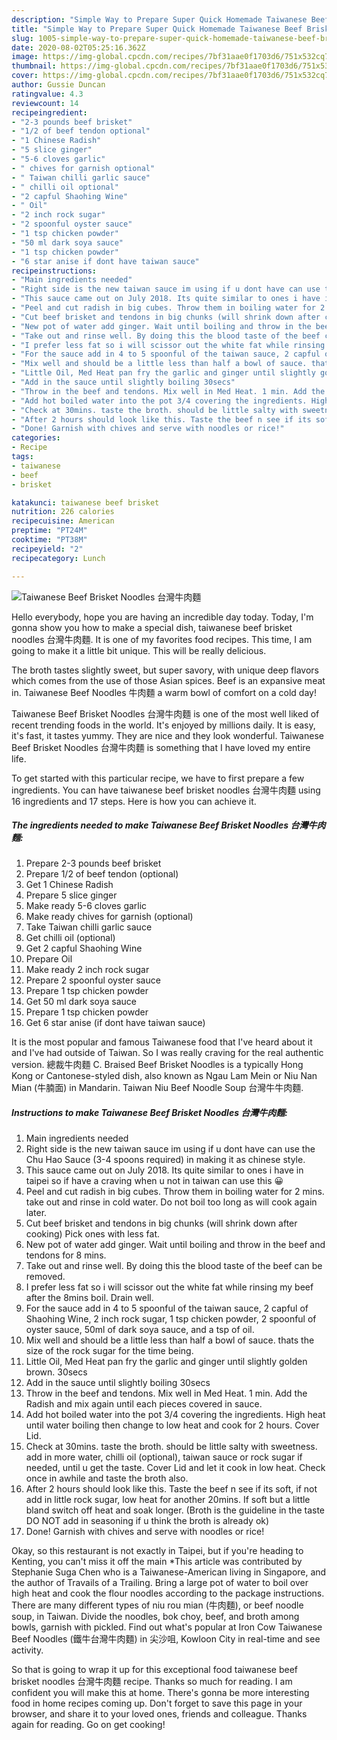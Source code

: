 ```yaml
---
description: "Simple Way to Prepare Super Quick Homemade Taiwanese Beef Brisket Noodles 台灣牛肉麵"
title: "Simple Way to Prepare Super Quick Homemade Taiwanese Beef Brisket Noodles 台灣牛肉麵"
slug: 1005-simple-way-to-prepare-super-quick-homemade-taiwanese-beef-brisket-noodles
date: 2020-08-02T05:25:16.362Z
image: https://img-global.cpcdn.com/recipes/7bf31aae0f1703d6/751x532cq70/taiwanese-beef-brisket-noodles-台灣牛肉麵-recipe-main-photo.jpg
thumbnail: https://img-global.cpcdn.com/recipes/7bf31aae0f1703d6/751x532cq70/taiwanese-beef-brisket-noodles-台灣牛肉麵-recipe-main-photo.jpg
cover: https://img-global.cpcdn.com/recipes/7bf31aae0f1703d6/751x532cq70/taiwanese-beef-brisket-noodles-台灣牛肉麵-recipe-main-photo.jpg
author: Gussie Duncan
ratingvalue: 4.3
reviewcount: 14
recipeingredient:
- "2-3 pounds beef brisket"
- "1/2 of beef tendon optional"
- "1 Chinese Radish"
- "5 slice ginger"
- "5-6 cloves garlic"
- " chives for garnish optional"
- " Taiwan chilli garlic sauce"
- " chilli oil optional"
- "2 capful Shaohing Wine"
- " Oil"
- "2 inch rock sugar"
- "2 spoonful oyster sauce"
- "1 tsp chicken powder"
- "50 ml dark soya sauce"
- "1 tsp chicken powder"
- "6 star anise if dont have taiwan sauce"
recipeinstructions:
- "Main ingredients needed"
- "Right side is the new taiwan sauce im using if u dont have can use the Chu Hao Sauce (3-4 spoons required) in making it as chinese style."
- "This sauce came out on July 2018. Its quite similar to ones i have in taipei so if have a craving when u not in taiwan can use this 😀"
- "Peel and cut radish in big cubes. Throw them in boiling water for 2 mins. take out and rinse in cold water. Do not boil too long as will cook again later."
- "Cut beef brisket and tendons in big chunks (will shrink down after cooking) Pick ones with less fat."
- "New pot of water add ginger. Wait until boiling and throw in the beef and tendons for 8 mins."
- "Take out and rinse well. By doing this the blood taste of the beef can be removed."
- "I prefer less fat so i will scissor out the white fat while rinsing my beef after the 8mins boil. Drain well."
- "For the sauce add in 4 to 5 spoonful of the taiwan sauce, 2 capful of Shaohing Wine, 2 inch rock sugar, 1 tsp chicken powder, 2 spoonful of oyster sauce, 50ml of dark soya sauce, and a tsp of oil."
- "Mix well and should be a little less than half a bowl of sauce. thats the size of the rock sugar for the time being."
- "Little Oil, Med Heat pan fry the garlic and ginger until slightly golden brown. 30secs"
- "Add in the sauce until slightly boiling 30secs"
- "Throw in the beef and tendons. Mix well in Med Heat. 1 min. Add the Radish and mix again until each pieces covered in sauce."
- "Add hot boiled water into the pot 3/4 covering the ingredients. High heat until water boiling then change to low heat and cook for 2 hours. Cover Lid."
- "Check at 30mins. taste the broth. should be little salty with sweetness. add in more water, chilli oil (optional), taiwan sauce or rock sugar if needed, until u get the taste. Cover Lid and let it cook in low heat. Check once in awhile and taste the broth also."
- "After 2 hours should look like this. Taste the beef n see if its soft, if not add in little rock sugar, low heat for another 20mins. If soft but a little bland switch off heat and soak longer. (Broth is the guideline in the taste DO NOT add in seasoning if u think the broth is already ok)"
- "Done! Garnish with chives and serve with noodles or rice!"
categories:
- Recipe
tags:
- taiwanese
- beef
- brisket

katakunci: taiwanese beef brisket 
nutrition: 226 calories
recipecuisine: American
preptime: "PT24M"
cooktime: "PT38M"
recipeyield: "2"
recipecategory: Lunch

---
```



![Taiwanese Beef Brisket Noodles 台灣牛肉麵](https://img-global.cpcdn.com/recipes/7bf31aae0f1703d6/751x532cq70/taiwanese-beef-brisket-noodles-台灣牛肉麵-recipe-main-photo.jpg)

Hello everybody, hope you are having an incredible day today. Today, I'm gonna show you how to make a special dish, taiwanese beef brisket noodles 台灣牛肉麵. It is one of my favorites food recipes. This time, I am going to make it a little bit unique. This will be really delicious.

The broth tastes slightly sweet, but super savory, with unique deep flavors which comes from the use of those Asian spices. Beef is an expansive meat in. Taiwanese Beef Noodles 牛肉麵 a warm bowl of comfort on a cold day!

Taiwanese Beef Brisket Noodles 台灣牛肉麵 is one of the most well liked of recent trending foods in the world. It's enjoyed by millions daily. It is easy, it's fast, it tastes yummy. They are nice and they look wonderful. Taiwanese Beef Brisket Noodles 台灣牛肉麵 is something that I have loved my entire life.


To get started with this particular recipe, we have to first prepare a few ingredients. You can have taiwanese beef brisket noodles 台灣牛肉麵 using 16 ingredients and 17 steps. Here is how you can achieve it.

<!--inarticleads1-->

##### The ingredients needed to make Taiwanese Beef Brisket Noodles 台灣牛肉麵:

1. Prepare 2-3 pounds beef brisket
1. Prepare 1/2 of beef tendon (optional)
1. Get 1 Chinese Radish
1. Prepare 5 slice ginger
1. Make ready 5-6 cloves garlic
1. Make ready  chives for garnish (optional)
1. Take  Taiwan chilli garlic sauce
1. Get  chilli oil (optional)
1. Get 2 capful Shaohing Wine
1. Prepare  Oil
1. Make ready 2 inch rock sugar
1. Prepare 2 spoonful oyster sauce
1. Prepare 1 tsp chicken powder
1. Get 50 ml dark soya sauce
1. Prepare 1 tsp chicken powder
1. Get 6 star anise (if dont have taiwan sauce)


It is the most popular and famous Taiwanese food that I&#39;ve heard about it and I&#39;ve had outside of Taiwan. So I was really craving for the real authentic version. 總裁牛肉麵 C. Braised Beef Brisket Noodles is a typically Hong Kong or Cantonese-styled dish, also known as Ngau Lam Mein or Niu Nan Mian (牛腩面) in Mandarin. Taiwan Niu Beef Noodle Soup 台灣牛牛肉麵. 

<!--inarticleads2-->

##### Instructions to make Taiwanese Beef Brisket Noodles 台灣牛肉麵:

1. Main ingredients needed
1. Right side is the new taiwan sauce im using if u dont have can use the Chu Hao Sauce (3-4 spoons required) in making it as chinese style.
1. This sauce came out on July 2018. Its quite similar to ones i have in taipei so if have a craving when u not in taiwan can use this 😀
1. Peel and cut radish in big cubes. Throw them in boiling water for 2 mins. take out and rinse in cold water. Do not boil too long as will cook again later.
1. Cut beef brisket and tendons in big chunks (will shrink down after cooking) Pick ones with less fat.
1. New pot of water add ginger. Wait until boiling and throw in the beef and tendons for 8 mins.
1. Take out and rinse well. By doing this the blood taste of the beef can be removed.
1. I prefer less fat so i will scissor out the white fat while rinsing my beef after the 8mins boil. Drain well.
1. For the sauce add in 4 to 5 spoonful of the taiwan sauce, 2 capful of Shaohing Wine, 2 inch rock sugar, 1 tsp chicken powder, 2 spoonful of oyster sauce, 50ml of dark soya sauce, and a tsp of oil.
1. Mix well and should be a little less than half a bowl of sauce. thats the size of the rock sugar for the time being.
1. Little Oil, Med Heat pan fry the garlic and ginger until slightly golden brown. 30secs
1. Add in the sauce until slightly boiling 30secs
1. Throw in the beef and tendons. Mix well in Med Heat. 1 min. Add the Radish and mix again until each pieces covered in sauce.
1. Add hot boiled water into the pot 3/4 covering the ingredients. High heat until water boiling then change to low heat and cook for 2 hours. Cover Lid.
1. Check at 30mins. taste the broth. should be little salty with sweetness. add in more water, chilli oil (optional), taiwan sauce or rock sugar if needed, until u get the taste. Cover Lid and let it cook in low heat. Check once in awhile and taste the broth also.
1. After 2 hours should look like this. Taste the beef n see if its soft, if not add in little rock sugar, low heat for another 20mins. If soft but a little bland switch off heat and soak longer. (Broth is the guideline in the taste DO NOT add in seasoning if u think the broth is already ok)
1. Done! Garnish with chives and serve with noodles or rice!


Okay, so this restaurant is not exactly in Taipei, but if you&#39;re heading to Kenting, you can&#39;t miss it off the main *This article was contributed by Stephanie Suga Chen who is a Taiwanese-American living in Singapore, and the author of Travails of a Trailing. Bring a large pot of water to boil over high heat and cook the flour noodles according to the package instructions. There are many different types of niu rou mian (牛肉麵), or beef noodle soup, in Taiwan. Divide the noodles, bok choy, beef, and broth among bowls, garnish with pickled. Find out what&#39;s popular at Iron Cow Taiwanese Beef Noodles (鐵牛台灣牛肉麵) in 尖沙咀, Kowloon City in real-time and see activity. 

So that is going to wrap it up for this exceptional food taiwanese beef brisket noodles 台灣牛肉麵 recipe. Thanks so much for reading. I am confident you will make this at home. There's gonna be more interesting food in home recipes coming up. Don't forget to save this page in your browser, and share it to your loved ones, friends and colleague. Thanks again for reading. Go on get cooking!
